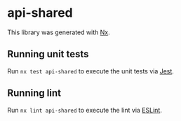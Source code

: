 # api-shared

This library was generated with [Nx](https://nx.dev).

## Running unit tests

Run `nx test api-shared` to execute the unit tests via [Jest](https://jestjs.io).

## Running lint

Run `nx lint api-shared` to execute the lint via [ESLint](https://eslint.org/).
